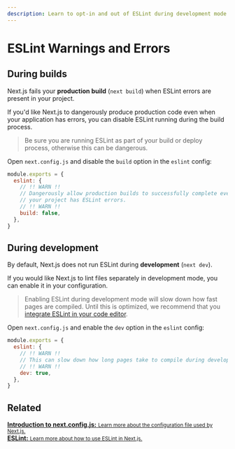 ```yaml
---
description: Learn to opt-in and out of ESLint during development mode and production builds.
---
```


# ESLint Warnings and Errors

## During builds

Next.js fails your **production build** (`next build`) when ESLint errors are present in your
project.

If you'd like Next.js to dangerously produce production code even when your application has errors,
you can disable ESLint running during the build process.

> Be sure you are running ESLint as part of your build or deploy process, otherwise this can be
> dangerous.

Open `next.config.js` and disable the `build` option in the `eslint` config:

```js
module.exports = {
  eslint: {
    // !! WARN !!
    // Dangerously allow production builds to successfully complete even if
    // your project has ESLint errors.
    // !! WARN !!
    build: false,
  },
}
```

## During development

By default, Next.js does not run ESLint during **development** (`next dev`).

If you would like Next.js to lint files separately in development mode, you can enable it in your
configuration.

> Enabling ESLint during development mode will slow down how fast pages are compiled. Until this is
> optimized, we recommend that you [integrate ESLint in your code
> editor](https://eslint.org/docs/user-guide/integrations#editors).

Open `next.config.js` and enable the `dev` option in the `eslint` config:

```js
module.exports = {
  eslint: {
    // !! WARN !!
    // This can slow down how long pages take to compile during development
    // !! WARN !!
    dev: true,
  },
}
```

## Related

<div class="card">
  <a href="/docs/api-reference/next.config.js/introduction.md">
    <b>Introduction to next.config.js:</b>
    <small>Learn more about the configuration file used by Next.js.</small>
  </a>
</div>

<div class="card">
  <a href="/docs/basic-features/eslint.md">
    <b>ESLint:</b>
    <small>Learn more about how to use ESLint in Next.js.</small>
  </a>
</div>

